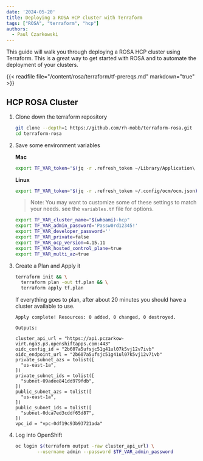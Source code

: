 ```yaml
---
date: '2024-05-20'
title: Deploying a ROSA HCP cluster with Terraform
tags: ["ROSA", "terraform", "hcp"]
authors:
  - Paul Czarkowski
---
```


This guide will walk you through deploying a ROSA HCP cluster using Terraform.  This is a great way to get started with ROSA and to automate the deployment of your clusters.

{{< readfile file="/content/rosa/terraform/tf-prereqs.md" markdown="true" >}}

## HCP ROSA Cluster

1. Clone down the terraform repository

    ```bash
    git clone --depth=1 https://github.com/rh-mobb/terraform-rosa.git
    cd terraform-rosa
    ```

1. Save some environment variables

    **Mac**

    ```bash
    export TF_VAR_token="$(jq -r .refresh_token ~/Library/Application\ Support/ocm/ocm.json)"
    ```

    **Linux**

    ```bash
    export TF_VAR_token="$(jq -r .refresh_token ~/.config/ocm/ocm.json)"
    ```

    > Note: You may want to customize some of these settings to match your needs. see the `variables.tf` file for options.

    ```bash
    export TF_VAR_cluster_name="$(whoami)-hcp"
    export TF_VAR_admin_password='Passw0rd12345!'
    export TF_VAR_developer_password=''
    export TF_VAR_private=false
    export TF_VAR_ocp_version=4.15.11
    export TF_VAR_hosted_control_plane=true
    export TF_VAR_multi_az=true
    ```

3. Create a Plan and Apply it

    ```bash
    terraform init && \
      terraform plan -out tf.plan && \
      terraform apply tf.plan
    ```

    If everything goes to plan, after about 20 minutes you should have a cluster available to use.

    ```
    Apply complete! Resources: 0 added, 0 changed, 0 destroyed.

    Outputs:

    cluster_api_url = "https://api.pczarkow-virt.nga3.p3.openshiftapps.com:443"
    oidc_config_id = "2b607a5ufsjc51g41ul07k5vj12v7ivb"
    oidc_endpoint_url = "2b607a5ufsjc51g41ul07k5vj12v7ivb"
    private_subnet_azs = tolist([
      "us-east-1a",
    ])
    private_subnet_ids = tolist([
      "subnet-09adee841dd979fdb",
    ])
    public_subnet_azs = tolist([
      "us-east-1a",
    ])
    public_subnet_ids = tolist([
      "subnet-0dca7ed3cddf65d87",
    ])
    vpc_id = "vpc-0df19c93b93721ada"
    ```

1. Log into OpenShift

    ```bash
    oc login $(terraform output -raw cluster_api_url) \
            --username admin --password $TF_VAR_admin_password

    ```

